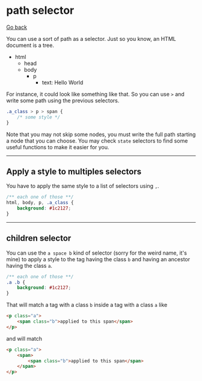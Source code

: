 # path selector

[Go back](..)

You can use a sort of path as a selector. Just so you know,
an HTML document is a tree. 

* html
    * head
    * body
        * p
            * text: Hello World
    
For instance, it could look like something like that. So
you can use ``>`` and write some path using the previous
selectors.

```css
.a_class > p > span {
    /* some style */
}
```

Note that you may not skip some nodes, you must
write the full path starting a node that you can choose.
You may check ``state`` selectors to find some useful
functions to make it easier for you.

<hr class="sr">

## Apply a style to multiples selectors

You have to apply the same style to a list
of selectors using ``,``.

```css
/** each one of those **/
html, body, p, .a_class {
    background: #1c2127;
}
```

<hr class="sl">

## children selector

You can use the ``a space b`` kind of selector
(sorry for the weird name, it's mine) to apply a style
to the tag having the class ``b`` and having an ancestor
having the class ``a``.

```css
/** each one of those **/
.a .b {
    background: #1c2127;
}
```

That will match a tag with a class ``b`` inside a tag
with a class ``a`` like

```html
<p class="a"> 
    <span class="b">applied to this span</span>
</p>
```

and will match

```html
<p class="a"> 
    <span>
        <span class="b">applied to this span</span>
    </span>
</p>
```